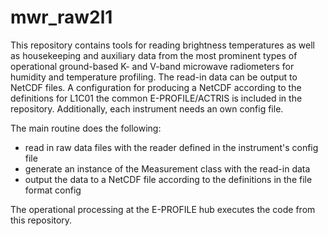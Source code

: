 # mwr_raw2l1

This repository contains tools for reading brightness temperatures as well as housekeeping and auxiliary data from the
most prominent types of operational ground-based K- and V-band microwave radiometers for humidity and temperature
profiling. The read-in data can be output to NetCDF files. 
A configuration for producing a NetCDF according to the definitions for L1C01 the common E-PROFILE/ACTRIS is included in 
the repository. Additionally, each instrument needs an own config file.

The main routine does the following:
  - read in raw data files with the reader defined in the instrument's config file
  - generate an instance of the Measurement class with the read-in data
  - output the data to a NetCDF file according to the definitions in the file format config

The operational processing at the E-PROFILE hub executes the code from this repository.